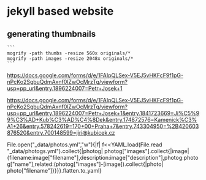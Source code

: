 # jekyll based website

## generating thumbnails

    ```
    mogrify -path thumbs -resize 560x originals/* 
    mogrify -path images -resize 2048x originals/*
    ```


https://docs.google.com/forms/d/e/1FAIpQLSex-V5EJ5vHKFcF9f1pG-nPcKo2SgbuQdmAxnf0lZwOcMrzTg/viewform?usp=pp_url&entry.1896224007=Petr+Josek+1

https://docs.google.com/forms/d/e/1FAIpQLSex-V5EJ5vHKFcF9f1pG-nPcKo2SgbuQdmAxnf0lZwOcMrzTg/viewform?usp=pp_url&entry.1896224007=Petr+Josek+1&entry.1841723669=Ji%C5%99%C3%AD+Kub%C3%AD%C4%8Dek&entry.174872576=Kamenick%C3%A1+26&entry.578242619=170+00+Praha+7&entry.743304950=%2B420603876520&entry.700148599=jiri@kubicek.cz


File.open("_data/photos.yml","w"){|f| f<<YAML.load(File.read "_data/photogs.yml").collect{|photog| photog["images"].collect{|image| {filename:image["filename"],description:image["description"],photog:photog["name"],related:(photog["images"]-[image]).collect{|photo| photo["filename"]}}}}.flatten.to_yaml}
